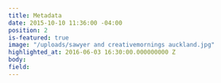 ```yaml
---
title: Metadata
date: 2015-10-10 11:36:00 -04:00
position: 2
is-featured: true
image: "/uploads/sawyer and creativemornings auckland.jpg"
highlighted_at: 2016-06-03 16:30:00.000000000 Z
body: 
field: 
---
```


